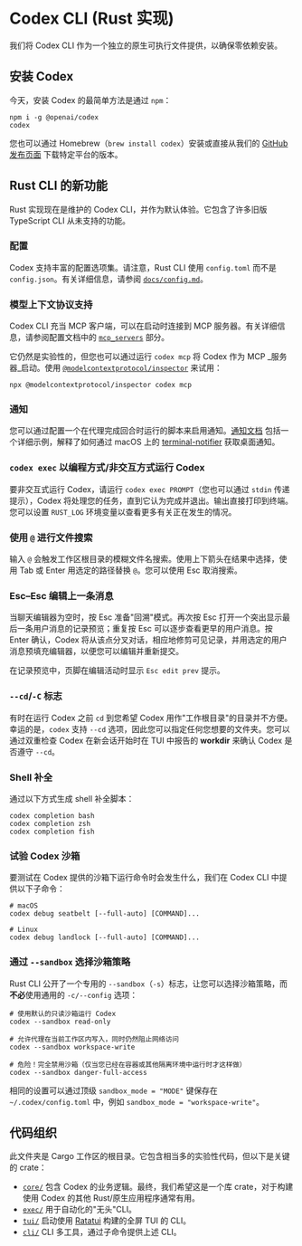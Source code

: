 # Codex CLI (Rust 实现)

我们将 Codex CLI 作为一个独立的原生可执行文件提供，以确保零依赖安装。

## 安装 Codex

今天，安装 Codex 的最简单方法是通过 `npm`：

```shell
npm i -g @openai/codex
codex
```

您也可以通过 Homebrew（`brew install codex`）安装或直接从我们的 [GitHub 发布页面](https://github.com/openai/codex/releases) 下载特定平台的版本。

## Rust CLI 的新功能

Rust 实现现在是维护的 Codex CLI，并作为默认体验。它包含了许多旧版 TypeScript CLI 从未支持的功能。

### 配置

Codex 支持丰富的配置选项集。请注意，Rust CLI 使用 `config.toml` 而不是 `config.json`。有关详细信息，请参阅 [`docs/config.md`](../docs/config.md)。

### 模型上下文协议支持

Codex CLI 充当 MCP 客户端，可以在启动时连接到 MCP 服务器。有关详细信息，请参阅配置文档中的 [`mcp_servers`](../docs/config.md#mcp_servers) 部分。

它仍然是实验性的，但您也可以通过运行 `codex mcp` 将 Codex 作为 MCP _服务器_启动。使用 [`@modelcontextprotocol/inspector`](https://github.com/modelcontextprotocol/inspector) 来试用：

```shell
npx @modelcontextprotocol/inspector codex mcp
```

### 通知

您可以通过配置一个在代理完成回合时运行的脚本来启用通知。[通知文档](../docs/config.md#notify) 包括一个详细示例，解释了如何通过 macOS 上的 [terminal-notifier](https://github.com/julienXX/terminal-notifier) 获取桌面通知。

### `codex exec` 以编程方式/非交互方式运行 Codex

要非交互式运行 Codex，请运行 `codex exec PROMPT`（您也可以通过 `stdin` 传递提示），Codex 将处理您的任务，直到它认为完成并退出。输出直接打印到终端。您可以设置 `RUST_LOG` 环境变量以查看更多有关正在发生的情况。

### 使用 `@` 进行文件搜索

输入 `@` 会触发工作区根目录的模糊文件名搜索。使用上下箭头在结果中选择，使用 Tab 或 Enter 用选定的路径替换 `@`。您可以使用 Esc 取消搜索。

### Esc–Esc 编辑上一条消息

当聊天编辑器为空时，按 Esc 准备"回溯"模式。再次按 Esc 打开一个突出显示最后一条用户消息的记录预览；重复按 Esc 可以逐步查看更早的用户消息。按 Enter 确认，Codex 将从该点分叉对话，相应地修剪可见记录，并用选定的用户消息预填充编辑器，以便您可以编辑并重新提交。

在记录预览中，页脚在编辑活动时显示 `Esc edit prev` 提示。

### `--cd`/`-C` 标志

有时在运行 Codex 之前 `cd` 到您希望 Codex 用作"工作根目录"的目录并不方便。幸运的是，`codex` 支持 `--cd` 选项，因此您可以指定任何您想要的文件夹。您可以通过双重检查 Codex 在新会话开始时在 TUI 中报告的 **workdir** 来确认 Codex 是否遵守 `--cd`。

### Shell 补全

通过以下方式生成 shell 补全脚本：

```shell
codex completion bash
codex completion zsh
codex completion fish
```

### 试验 Codex 沙箱

要测试在 Codex 提供的沙箱下运行命令时会发生什么，我们在 Codex CLI 中提供以下子命令：

```
# macOS
codex debug seatbelt [--full-auto] [COMMAND]...

# Linux
codex debug landlock [--full-auto] [COMMAND]...
```

### 通过 `--sandbox` 选择沙箱策略

Rust CLI 公开了一个专用的 `--sandbox`（`-s`）标志，让您可以选择沙箱策略，而**不必**使用通用的 `-c/--config` 选项：

```shell
# 使用默认的只读沙箱运行 Codex
codex --sandbox read-only

# 允许代理在当前工作区内写入，同时仍然阻止网络访问
codex --sandbox workspace-write

# 危险！完全禁用沙箱（仅当您已经在容器或其他隔离环境中运行时才这样做）
codex --sandbox danger-full-access
```

相同的设置可以通过顶级 `sandbox_mode = "MODE"` 键保存在 `~/.codex/config.toml` 中，例如 `sandbox_mode = "workspace-write"`。

## 代码组织

此文件夹是 Cargo 工作区的根目录。它包含相当多的实验性代码，但以下是关键的 crate：

- [`core/`](./core) 包含 Codex 的业务逻辑。最终，我们希望这是一个库 crate，对于构建使用 Codex 的其他 Rust/原生应用程序通常有用。
- [`exec/`](./exec) 用于自动化的"无头"CLI。
- [`tui/`](./tui) 启动使用 [Ratatui](https://ratatui.rs/) 构建的全屏 TUI 的 CLI。
- [`cli/`](./cli) CLI 多工具，通过子命令提供上述 CLI。